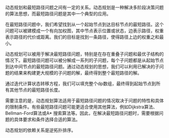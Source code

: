 动态规划和最短路径问题之间有一定的关系。动态规划是一种解决多阶段决策问题的算法思想，而最短路径问题是其中一个典型的应用。

在最短路径问题中，我们希望找到从一个起始节点到达目标节点的最短路径。这个问题可以被建模成一个有向加权图，其中节点表示位置或状态，边表示路径，权重表示路径的代价或距离。我们的目标是找到一条路径，使得路径上边的权重之和最小。

动态规划可以被用于解决最短路径问题，特别是在存在重叠子问题和最优子结构的情况下。最短路径问题可以被分解成一系列的子问题，每个子问题都是从起始节点到达中间节点的最短路径问题。通过动态规划的思想，我们可以利用已解决的子问题的结果来构建更大规模的子问题的解，最终得到整个最短路径的解。

通过迭代计算状态转移方程，我们可以填充整个dp数组，最终得到起始节点到所有其他节点的最短路径长度。

需要注意的是，动态规划算法适用于最短路径问题的情况取决于问题的特性和具体的限制条件。有些最短路径问题可能更适合使用其他算法，例如Dijkstra算法、Bellman-Ford算法或A*
搜索算法等。因此，在解决最短路径问题时，需要根据问题的具体要求和条件选择合适的算法。

动态规划的依赖关系是逆拓扑排序。